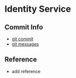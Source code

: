 # Identity Service

## Commit Info

- [git commit](docs/GIT-COMMIT.md)
- [git messages](https://tbaggery.com/2008/04/19/a-note-about-git-commit-messages.html)

## Reference

- add reference
